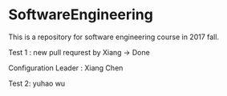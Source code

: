 # SoftwareEngineering
This is a repository for software engineering course in 2017 fall.

Test 1 : new pull requrest by Xiang -> Done

Configuration Leader : Xiang Chen

Test 2: yuhao wu


